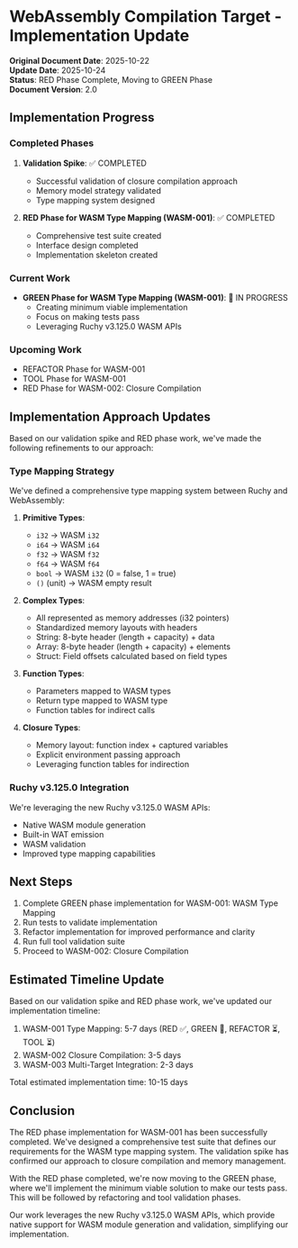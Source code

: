 # WebAssembly Compilation Target - Implementation Update

**Original Document Date**: 2025-10-22  
**Update Date**: 2025-10-24  
**Status**: RED Phase Complete, Moving to GREEN Phase  
**Document Version**: 2.0

## Implementation Progress

### Completed Phases

1. **Validation Spike**: ✅ COMPLETED
   - Successful validation of closure compilation approach
   - Memory model strategy validated
   - Type mapping system designed

2. **RED Phase for WASM Type Mapping (WASM-001)**: ✅ COMPLETED
   - Comprehensive test suite created
   - Interface design completed
   - Implementation skeleton created

### Current Work

- **GREEN Phase for WASM Type Mapping (WASM-001)**: 🔶 IN PROGRESS
  - Creating minimum viable implementation
  - Focus on making tests pass
  - Leveraging Ruchy v3.125.0 WASM APIs

### Upcoming Work

- REFACTOR Phase for WASM-001
- TOOL Phase for WASM-001
- RED Phase for WASM-002: Closure Compilation

## Implementation Approach Updates

Based on our validation spike and RED phase work, we've made the following refinements to our approach:

### Type Mapping Strategy

We've defined a comprehensive type mapping system between Ruchy and WebAssembly:

1. **Primitive Types**:
   - `i32` → WASM `i32`
   - `i64` → WASM `i64`
   - `f32` → WASM `f32`
   - `f64` → WASM `f64`
   - `bool` → WASM `i32` (0 = false, 1 = true)
   - `()` (unit) → WASM empty result

2. **Complex Types**:
   - All represented as memory addresses (i32 pointers)
   - Standardized memory layouts with headers
   - String: 8-byte header (length + capacity) + data
   - Array: 8-byte header (length + capacity) + elements
   - Struct: Field offsets calculated based on field types

3. **Function Types**:
   - Parameters mapped to WASM types
   - Return type mapped to WASM type
   - Function tables for indirect calls

4. **Closure Types**:
   - Memory layout: function index + captured variables
   - Explicit environment passing approach
   - Leveraging function tables for indirection

### Ruchy v3.125.0 Integration

We're leveraging the new Ruchy v3.125.0 WASM APIs:

- Native WASM module generation
- Built-in WAT emission
- WASM validation
- Improved type mapping capabilities

## Next Steps

1. Complete GREEN phase implementation for WASM-001: WASM Type Mapping
2. Run tests to validate implementation
3. Refactor implementation for improved performance and clarity
4. Run full tool validation suite
5. Proceed to WASM-002: Closure Compilation

## Estimated Timeline Update

Based on our validation spike and RED phase work, we've updated our implementation timeline:

1. WASM-001 Type Mapping: 5-7 days (RED ✅, GREEN 🔶, REFACTOR ⏳, TOOL ⏳)
2. WASM-002 Closure Compilation: 3-5 days
3. WASM-003 Multi-Target Integration: 2-3 days

Total estimated implementation time: 10-15 days

## Conclusion

The RED phase implementation for WASM-001 has been successfully completed. We've designed a comprehensive test suite that defines our requirements for the WASM type mapping system. The validation spike has confirmed our approach to closure compilation and memory management.

With the RED phase completed, we're now moving to the GREEN phase, where we'll implement the minimum viable solution to make our tests pass. This will be followed by refactoring and tool validation phases.

Our work leverages the new Ruchy v3.125.0 WASM APIs, which provide native support for WASM module generation and validation, simplifying our implementation.
